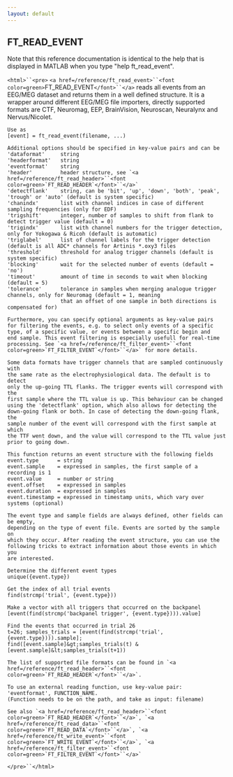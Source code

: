```yaml
---
layout: default
---
```


##  FT_READ_EVENT

Note that this reference documentation is identical to the help that is displayed in MATLAB when you type "help ft_read_event".

`<html>``<pre>`
    `<a href=/reference/ft_read_event>``<font color=green>`FT_READ_EVENT`</font>``</a>` reads all events from an EEG/MEG dataset and returns
    them in a well defined structure. It is a wrapper around different
    EEG/MEG file importers, directly supported formats are CTF, Neuromag,
    EEP, BrainVision, Neuroscan, Neuralynx and Nervus/Nicolet.
 
    Use as
    [event] = ft_read_event(filename, ...)
 
    Additional options should be specified in key-value pairs and can be
    'dataformat'     string
    'headerformat'   string
    'eventformat'    string
    'header'         header structure, see `<a href=/reference/ft_read_header>``<font color=green>`FT_READ_HEADER`</font>``</a>`
    'detectflank'    string, can be 'bit', 'up', 'down', 'both', 'peak', 'trough' or 'auto' (default is system specific)
    'chanindx'       list with channel indices in case of different sampling frequencies (only for EDF)
    'trigshift'      integer, number of samples to shift from flank to detect trigger value (default = 0)
    'trigindx'       list with channel numbers for the trigger detection, only for Yokogawa & Ricoh (default is automatic)
    'triglabel'      list of channel labels for the trigger detection (default is all ADC* channels for Artinis *.oxy3 files
    'threshold'      threshold for analog trigger channels (default is system specific)
    'blocking'       wait for the selected number of events (default = 'no')
    'timeout'        amount of time in seconds to wait when blocking (default = 5)
    'tolerance'      tolerance in samples when merging analogue trigger channels, only for Neuromag (default = 1, meaning
                     that an offset of one sample in both directions is compensated for)
 
    Furthermore, you can specify optional arguments as key-value pairs
    for filtering the events, e.g. to select only events of a specific
    type, of a specific value, or events between a specific begin and
    end sample. This event filtering is especially usefull for real-time
    processing. See `<a href=/reference/ft_filter_event>``<font color=green>`FT_FILTER_EVENT`</font>``</a>` for more details.
 
    Some data formats have trigger channels that are sampled continuously with
    the same rate as the electrophysiological data. The default is to detect
    only the up-going TTL flanks. The trigger events will correspond with the
    first sample where the TTL value is up. This behaviour can be changed
    using the 'detectflank' option, which also allows for detecting the
    down-going flank or both. In case of detecting the down-going flank, the
    sample number of the event will correspond with the first sample at which
    the TTF went down, and the value will correspond to the TTL value just
    prior to going down.
 
    This function returns an event structure with the following fields
    event.type      = string
    event.sample    = expressed in samples, the first sample of a recording is 1
    event.value     = number or string
    event.offset    = expressed in samples
    event.duration  = expressed in samples
    event.timestamp = expressed in timestamp units, which vary over systems (optional)
 
    The event type and sample fields are always defined, other fields can be empty,
    depending on the type of event file. Events are sorted by the sample on
    which they occur. After reading the event structure, you can use the
    following tricks to extract information about those events in which you
    are interested.
 
    Determine the different event types
    unique({event.type})
 
    Get the index of all trial events
    find(strcmp('trial', {event.type}))
 
    Make a vector with all triggers that occurred on the backpanel
    [event(find(strcmp('backpanel trigger', {event.type}))).value]
 
    Find the events that occurred in trial 26
    t=26; samples_trials = [event(find(strcmp('trial', {event.type}))).sample];
    find([event.sample]&gt;samples_trials(t) & [event.sample]&lt;samples_trials(t+1))
 
    The list of supported file formats can be found in `<a href=/reference/ft_read_header>``<font color=green>`FT_READ_HEADER`</font>``</a>`.
 
    To use an external reading function, use key-value pair: 'eventformat', FUNCTION_NAME.
    (Function needs to be on the path, and take as input: filename)
 
    See also `<a href=/reference/ft_read_header>``<font color=green>`FT_READ_HEADER`</font>``</a>`, `<a href=/reference/ft_read_data>``<font color=green>`FT_READ_DATA`</font>``</a>`, `<a href=/reference/ft_write_event>``<font color=green>`FT_WRITE_EVENT`</font>``</a>`, `<a href=/reference/ft_filter_event>``<font color=green>`FT_FILTER_EVENT`</font>``</a>`
`</pre>``</html>`

